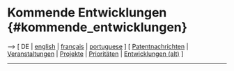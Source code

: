 # Kommende Entwicklungen {#kommende_entwicklungen}

\--\> \[ DE \| [ english](SwpatFuturEn "wikilink") \| [
français](SwpatFuturFr "wikilink") \| [
portuguese](SwpatFuturPt "wikilink") \] \[ [
Patentnachrichten](SwpatcninoDe "wikilink") \| [
Veranstaltungen](SwpatpenmiEn "wikilink") \| [
Projekte](FfiiprojDe "wikilink") \| [
Prioritäten](FfiiprojPriorEn "wikilink") \| [ Entwicklungen
(alt)](SwpatFuturOldEn "wikilink") \]

------------------------------------------------------------------------
